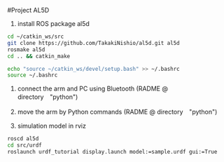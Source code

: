 #Project AL5D  
1. install ROS package al5d  
```bash
cd ~/catkin_ws/src
git clone https://github.com/TakakiNishio/al5d.git al5d
rosmake al5d
cd .. && catkin_make
```
```bash
echo "source ~/catkin_ws/devel/setup.bash" >> ~/.bashrc
source ~/.bashrc
```

1. connect the arm and PC using Bluetooth (RADME @ directory　"python")    

2. move the arm by Python commands (RADME @ directory　"python")    

4. simulation model in rviz    
```bash
roscd al5d
cd src/urdf
roslaunch urdf_tutorial display.launch model:=sample.urdf gui:=True
```

